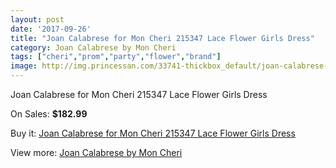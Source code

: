```yaml
---
layout: post
date: '2017-09-26'
title: "Joan Calabrese for Mon Cheri 215347 Lace Flower Girls Dress"
category: Joan Calabrese by Mon Cheri
tags: ["cheri","prom","party","flower","brand"]
image: http://img.princessan.com/33741-thickbox_default/joan-calabrese-for-mon-cheri-215347-lace-flower-girls-dress.jpg
---
```

Joan Calabrese for Mon Cheri 215347 Lace Flower Girls Dress

On Sales: **$182.99**
<a href="https://www.princessan.com/en/15717-joan-calabrese-for-mon-cheri-215347-lace-flower-girls-dress.html"><amp-img layout="responsive" width="600" height="600" src="//img.princessan.com/33741-thickbox_default/joan-calabrese-for-mon-cheri-215347-lace-flower-girls-dress.jpg" alt="Joan Calabrese for Mon Cheri 215347 Lace Flower Girls Dress 0" /></a>
<a href="https://www.princessan.com/en/15717-joan-calabrese-for-mon-cheri-215347-lace-flower-girls-dress.html"><amp-img layout="responsive" width="600" height="600" src="//img.princessan.com/33742-thickbox_default/joan-calabrese-for-mon-cheri-215347-lace-flower-girls-dress.jpg" alt="Joan Calabrese for Mon Cheri 215347 Lace Flower Girls Dress 1" /></a>

Buy it: [Joan Calabrese for Mon Cheri 215347 Lace Flower Girls Dress](https://www.princessan.com/en/15717-joan-calabrese-for-mon-cheri-215347-lace-flower-girls-dress.html "Joan Calabrese for Mon Cheri 215347 Lace Flower Girls Dress")

View more: [Joan Calabrese by Mon Cheri](https://www.princessan.com/en/118- "Joan Calabrese by Mon Cheri")